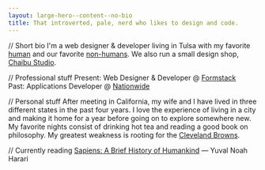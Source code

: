 ```yaml
---
layout: large-hero--content--no-bio
title: That introverted, pale, nerd who likes to design and code.
---
```


<p>
  <span class="tofu-main__bio--comment">
    // Short bio
  </span>
  I'm a web designer &amp; developer living in Tulsa with my favorite <a href="https://www.sparks-of-art.com">human</a> and our favorite <a href="https://www.instagram.com/p/wm-FsonqsK/?taken-by=jacobrokaw">non-humans</a>. We also run a small design shop, <a href="https://www.etsy.com/shop/ChaibuStudio">Chaibu Studio</a>.
</p>
<div class="about--learn-more">
  <p>
    <span class="tofu-main__bio--comment">
      // Professional stuff
    </span>
    Present: Web Designer &amp; Developer @ <a href="https://www.formstack.com" target="_blank">Formstack</a> <br>
    Past: Applications Developer @ <a href="https://www.nationwide.com/index.jsp" target="_blank">Nationwide</a>
  </p>
  <p>
    <span class="tofu-main__bio--comment">
      // Personal stuff
    </span>
    After meeting in California, my wife and I have lived in three different states in the past four years. I love the experience of living in a city and making it home for a year before going on to explore somewhere new. My favorite nights consist of drinking hot tea and reading a good book on philosophy. My greatest weakness is rooting for the <a href="/did-the-browns-win">Cleveland Browns</a>.
  </p>
</div>
<p>
  <span class="tofu-main__bio--comment">
    // Currently reading
  </span>
  <a href="https://www.amazon.com/Sapiens-Humankind-Yuval-Noah-Harari/dp/0062316095/ref=tmm_hrd_swatch_0?_encoding=UTF8&qid=1512445873&sr=1-1" target="_blank">Sapiens: A Brief History of Humankind</a> — Yuval Noah Harari
</p>

